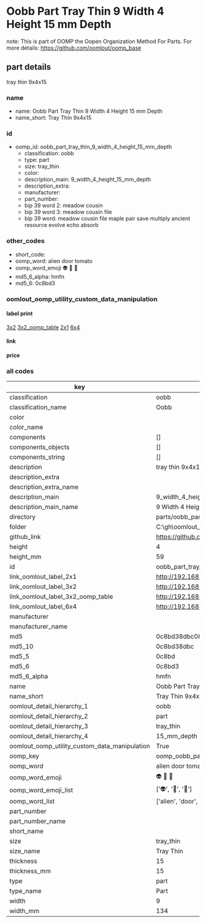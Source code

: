 # Oobb Part Tray Thin 9 Width 4 Height 15 mm Depth  

note: This is part of OOMP the Oopen Organization Method For Parts. For more details: https://github.com/oomlout/oomp_base

##  part details
  



tray thin 9x4x15



### name
* name: Oobb Part Tray Thin 9 Width 4 Height 15 mm Depth
* name_short: Tray Thin 9x4x15 
### id
* oomp_id: oobb_part_tray_thin_9_width_4_height_15_mm_depth
  * classification: oobb
  * type: part
  * size: tray_thin
  * color: 
  * description_main: 9_width_4_height_15_mm_depth
  * description_extra: 
  * manufacturer: 
  * part_number: 
  * bip 39 word 2: meadow cousin
  * bip 39 word 3: meadow cousin file
  * bip 39 word: meadow cousin file maple pair save multiply ancient resource evolve echo absorb

### other_codes
* short_code: 
* oomp_word: alien door tomato
* oomp_word_emoji :alien: :door: :tomato:
* md5_6_alpha: hmfn
* md5_6: 0c8bd3






### oomlout_oomp_utility_custom_data_manipulation
#### label print
[3x2](http://192.168.1.245:1112/?label=oomp%20hmfn)
[3x2_oomp_table](http://192.168.1.108:1112/?label=oomp%20hmfn)
[2x1](http://192.168.1.242:1112/?label=oomp%20hmfn)
[6x4](http://192.168.1.55:1112/?label=oomp%20hmfn)    

#### link

                              

#### price







### all codes 
| key | value |  
| --- | --- |  
| classification | oobb |  
| classification_name | Oobb |  
| color |  |  
| color_name |  |  
| components | [] |  
| components_objects | [] |  
| components_string | [] |  
| description | tray thin 9x4x15 |  
| description_extra |  |  
| description_extra_name |  |  
| description_main | 9_width_4_height_15_mm_depth |  
| description_main_name | 9 Width 4 Height 15 mm Depth |  
| directory | parts/oobb_part_tray_thin_9_width_4_height_15_mm_depth |  
| folder | C:\gh\oomlout_oobb_version_4_generated_parts\things\oobb_part_tray_thin_9_width_4_height_15_mm_depth |  
| github_link | https://github.com/oomlout/oomlout_oomp_part_src/tree/main/parts/oobb_part_tray_thin_9_width_4_height_15_mm_depth |  
| height | 4 |  
| height_mm | 59 |  
| id | oobb_part_tray_thin_9_width_4_height_15_mm_depth |  
| link_oomlout_label_2x1 | http://192.168.1.242:1112/?label=oomp%20hmfn |  
| link_oomlout_label_3x2 | http://192.168.1.245:1112/?label=oomp%20hmfn |  
| link_oomlout_label_3x2_oomp_table | http://192.168.1.108:1112/?label=oomp%20hmfn |  
| link_oomlout_label_6x4 | http://192.168.1.55:1112/?label=oomp%20hmfn |  
| manufacturer |  |  
| manufacturer_name |  |  
| md5 | 0c8bd38dbc08922eff4f8878ac4c5c4d |  
| md5_10 | 0c8bd38dbc |  
| md5_5 | 0c8bd |  
| md5_6 | 0c8bd3 |  
| md5_6_alpha | hmfn |  
| name | Oobb Part Tray Thin 9 Width 4 Height 15 mm Depth |  
| name_short | Tray Thin 9x4x15  |  
| oomlout_detail_hierarchy_1 | oobb |  
| oomlout_detail_hierarchy_2 | part |  
| oomlout_detail_hierarchy_3 | tray_thin |  
| oomlout_detail_hierarchy_4 | 15_mm_depth |  
| oomlout_oomp_utility_custom_data_manipulation | True |  
| oomp_key | oomp_oobb_part_tray_thin_9_width_4_height_15_mm_depth |  
| oomp_word | alien door tomato |  
| oomp_word_emoji | :alien: :door: :tomato: |  
| oomp_word_emoji_list | [':alien:', ':door:', ':tomato:'] |  
| oomp_word_list | ['alien', 'door', 'tomato'] |  
| part_number |  |  
| part_number_name |  |  
| short_name |  |  
| size | tray_thin |  
| size_name | Tray Thin |  
| thickness | 15 |  
| thickness_mm | 15 |  
| type | part |  
| type_name | Part |  
| width | 9 |  
| width_mm | 134 |  
